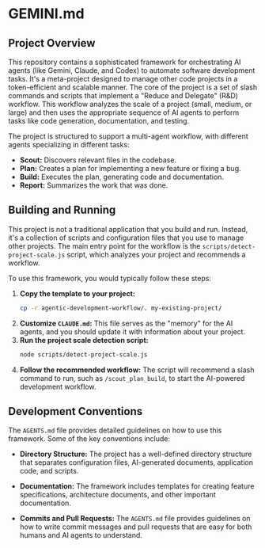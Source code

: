 # GEMINI.md

## Project Overview

This repository contains a sophisticated framework for orchestrating AI agents (like Gemini, Claude, and Codex) to automate software development tasks. It's a meta-project designed to manage other code projects in a token-efficient and scalable manner. The core of the project is a set of slash commands and scripts that implement a "Reduce and Delegate" (R&D) workflow. This workflow analyzes the scale of a project (small, medium, or large) and then uses the appropriate sequence of AI agents to perform tasks like code generation, documentation, and testing.

The project is structured to support a multi-agent workflow, with different agents specializing in different tasks:

*   **Scout:** Discovers relevant files in the codebase.
*   **Plan:** Creates a plan for implementing a new feature or fixing a bug.
*   **Build:** Executes the plan, generating code and documentation.
*   **Report:** Summarizes the work that was done.



## Building and Running

This project is not a traditional application that you build and run. Instead, it's a collection of scripts and configuration files that you use to manage other projects. The main entry point for the workflow is the `scripts/detect-project-scale.js` script, which analyzes your project and recommends a workflow.

To use this framework, you would typically follow these steps:

1.  **Copy the template to your project:**
    ```bash
    cp -r agentic-development-workflow/. my-existing-project/
    ```
2.  **Customize `CLAUDE.md`:** This file serves as the "memory" for the AI agents, and you should update it with information about your project.
3.  **Run the project scale detection script:**
    ```bash
    node scripts/detect-project-scale.js
    ```
4.  **Follow the recommended workflow:** The script will recommend a slash command to run, such as `/scout_plan_build`, to start the AI-powered development workflow.

## Development Conventions

The `AGENTS.md` file provides detailed guidelines on how to use this framework. Some of the key conventions include:

*   **Directory Structure:** The project has a well-defined directory structure that separates configuration files, AI-generated documents, application code, and scripts.
*   **Documentation:** The framework includes templates for creating feature specifications, architecture documents, and other important documentation.

*   **Commits and Pull Requests:** The `AGENTS.md` file provides guidelines on how to write commit messages and pull requests that are easy for both humans and AI agents to understand.
